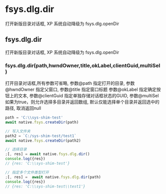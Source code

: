 # fsys.dlg.dir

打开新版目录对话框,
XP 系统自动降级为 fsys.dlg.openDir

## fsys.dlg.dir

打开新版目录对话框,
XP 系统自动降级为 fsys.dlg.openDir

### fsys.dlg.dir(path,hwndOwner,title,okLabel,clientGuid,multiSel)

打开目录对话框,所有参数可省略,
参数@path 指定打开的目录,
参数@hwndOwner 指定父窗口,
参数@title 指定窗口标题
参数@okLabel 指定确定按钮上的文本,
参数@clientGuid 指定单独存储对话框状态的GUID,
参数@multiSel 如果为true，则允许选择多目录并返回数组,
默认仅能选择单个目录并返回选中的路径,
取消返回null

```js
path = 'C:\\sys-shim-test'
await native.fsys.createDir(path)

// 写入文件夹
path2 = `C:/sys-shim-test/test1`
await native.fsys.createDir(path2)

// 选择目录
;[, res] = await native.fsys.dlg.dir()
console.log({res})
// {res: 'C:\\sys-shim-test'}

// 指定多个文件类型打开
;[, res] =  await native.fsys.dlg.dir(path)
console.log({res})
// {res: 'C:\\sys-shim-test\\test1'}
```

